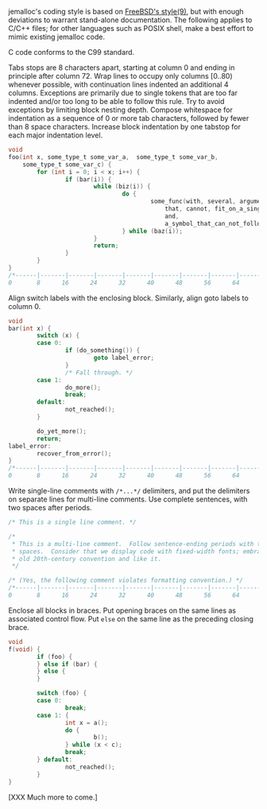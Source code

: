 jemalloc's coding style is based on [FreeBSD's style(9)](https://www.freebsd.org/cgi/man.cgi?query=style&sektion=9), but with enough deviations to warrant stand-alone documentation.  The following applies to C/C++ files; for other languages such as POSIX shell, make a best effort to mimic existing jemalloc code.

C code conforms to the C99 standard.

Tabs stops are 8 characters apart, starting at column 0 and ending in principle after column 72.  Wrap lines to occupy only columns [0..80) whenever possible, with continuation lines indented an additional 4 columns.  Exceptions are primarily due to single tokens that are too far indented and/or too long to be able to follow this rule.  Try to avoid exceptions by limiting block nesting depth.  Compose whitespace for indentation as a sequence of 0 or more tab characters, followed by fewer than 8 space characters.  Increase block indentation by one tabstop for each major indentation level.
```C
void
foo(int x, some_type_t some_var_a,  some_type_t some_var_b,
    some_type_t some_var_c) {
        for (int i = 0; i < x; i++) {
                if (bar(i)) {
                        while (biz(i)) {
                                do {
                                        some_func(with, several, arguments,
                                            that, cannot, fit_on_a_single_line,
                                            and,
                                            a_symbol_that_can_not_follow_the_rule);
                                } while (baz(i));
                        }
                        return;
                }
        }  
}
/*------|-------|-------|-------|-------|-------|-------|-------|-------|-------
0       8      16      24      32      40      48      56      64      72     */
```

Align switch labels with the enclosing block.  Similarly, align goto labels to column 0.
```C
void
bar(int x) {
        switch (x) {
        case 0:
                if (do_something()) {
                        goto label_error;
                }
                /* Fall through. */
        case 1:
                do_more();
                break;
        default:
                not_reached();
        }

        do_yet_more();
        return;
label_error:
        recover_from_error();
}
/*------|-------|-------|-------|-------|-------|-------|-------|-------|-------
0       8      16      24      32      40      48      56      64      72     */
```

Write single-line comments with ```/*...*/``` delimiters, and put the delimiters on separate lines for multi-line comments.  Use complete sentences, with two spaces after periods.
```C
/* This is a single line comment. */

/*
 * This is a multi-line comment.  Follow sentence-ending periods with two
 * spaces.  Consider that we display code with fixed-width fonts; embrace the
 * old 20th-century convention and like it.
 */

/* (Yes, the following comment violates formatting convention.) */
/*------|-------|-------|-------|-------|-------|-------|-------|-------|-------
0       8      16      24      32      40      48      56      64      72     */
```

Enclose all blocks in braces.  Put opening braces on the same lines as associated control flow.  Put ```else``` on the same line as the preceding closing brace.
```C
void
f(void) {
        if (foo) {
        } else if (bar) {
        } else {
        }

        switch (foo) {
        case 0:
                break;
        case 1: {
                int x = a();
                do {
                        b();
                } while (x < c);
                break;
        } default:
                not_reached();
        }
}
```
[XXX Much more to come.]